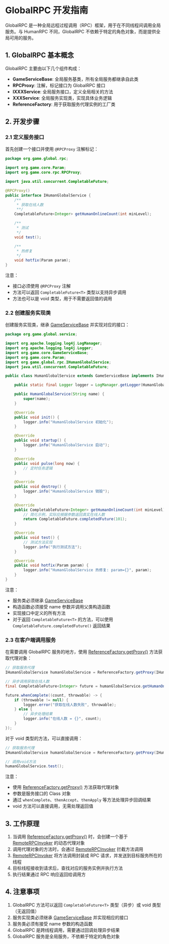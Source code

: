 # GlobalRPC 开发指南

GlobalRPC 是一种全局远程过程调用（RPC）框架，用于在不同线程间调用全局服务。与 HumanRPC 不同，GlobalRPC 不依赖于特定的角色对象，而是提供全局可用的服务。

## 1. GlobalRPC 基本概念

GlobalRPC 主要由以下几个组件构成：

- **GameServiceBase**: 全局服务基类，所有全局服务都继承自此类
- **RPCProxy**: 注解，标记接口为 GlobalRPC 接口
- **IXXXService**: 全局服务接口，定义全局相关的方法
- **XXXService**: 全局服务实现类，实现具体业务逻辑
- **ReferenceFactory**: 用于获取服务代理实例的工厂类

## 2. 开发步骤

### 2.1 定义服务接口

首先创建一个接口并使用 `@RPCProxy` 注解标记：

```java
package org.game.global.rpc;

import org.game.core.Param;
import org.game.core.rpc.RPCProxy;

import java.util.concurrent.CompletableFuture;

@RPCProxy()
public interface IHumanGlobalService {
    /**
     * 获取在线人数
     **/
    CompletableFuture<Integer> getHumanOnlineCount(int minLevel);

    /**
     * 测试
     */
    void test();

    /**
     * 热修复
     */
    void hotfix(Param param);
}
```

注意：
- 接口必须使用 `@RPCProxy` 注解
- 方法可以返回 `CompletableFuture<T>` 类型以支持异步调用
- 方法也可以是 void 类型，用于不需要返回值的调用

### 2.2 创建服务实现类

创建服务实现类，继承 [GameServiceBase](file:///D:/MyZiegler/ZRepo/github/MMORPGServer/server/zgame/src/main/java/org/game/core/GameServiceBase.java#L8-L123) 并实现对应的接口：

```java
package org.game.global.service;

import org.apache.logging.log4j.LogManager;
import org.apache.logging.log4j.Logger;
import org.game.core.GameServiceBase;
import org.game.core.Param;
import org.game.global.rpc.IHumanGlobalService;
import java.util.concurrent.CompletableFuture;

public class HumanGlobalService extends GameServiceBase implements IHumanGlobalService {

    public static final Logger logger = LogManager.getLogger(HumanGlobalService.class);

    public HumanGlobalService(String name) {
        super(name);
    }

    @Override
    public void init() {
        logger.info("HumanGlobalService 初始化");
    }

    @Override
    public void startup() {
        logger.info("HumanGlobalService 启动");
    }

    @Override
    public void pulse(long now) {
        // 定时任务逻辑
    }

    @Override
    public void destroy() {
        logger.info("HumanGlobalService 销毁");
    }

    @Override
    public CompletableFuture<Integer> getHumanOnlineCount(int minLevel) {
        // 简化示例，实际应根据参数返回真实在线人数
        return CompletableFuture.completedFuture(101);
    }

    @Override
    public void test() {
        // 测试方法实现
        logger.info("执行测试方法");
    }

    @Override
    public void hotfix(Param param) {
        logger.info("HumanGlobalService 热修复: param={}", param);
    }
}
```

注意：
- 服务类必须继承 [GameServiceBase](file:///D:/MyZiegler/ZRepo/github/MMORPGServer/server/zgame/src/main/java/org/game/core/GameServiceBase.java#L8-L123)
- 构造函数必须接受 name 参数并调用父类构造函数
- 实现接口中定义的所有方法
- 对于返回 `CompletableFuture<T>` 的方法，可以使用 `CompletableFuture.completedFuture()` 返回结果

### 2.3 在客户端调用服务

在需要调用 GlobalRPC 服务的地方，使用 [ReferenceFactory.getProxy()](file:///D:/MyZiegler/ZRepo/github/MMORPGServer/server/zgame/src/main/java/org/game/core/rpc/ReferenceFactory.java#L23-L32) 方法获取代理对象：

```java
// 获取服务代理
IHumanGlobalService humanGlobalService = ReferenceFactory.getProxy(IHumanGlobalService.class);

// 异步调用获取在线人数
final CompletableFuture<Integer> future = humanGlobalService.getHumanOnlineCount(1);

future.whenComplete((count, throwable) -> {
    if (throwable != null) {
        logger.error("获取在线人数失败", throwable);
    } else {
        // 异步处理结果
        logger.info("在线人数 = {}", count);
    }
});
```

对于 void 类型的方法，可以直接调用：

```java
// 获取服务代理
IHumanGlobalService humanGlobalService = ReferenceFactory.getProxy(IHumanGlobalService.class);

// 调用void方法
humanGlobalService.test();
```

注意：
- 使用 [ReferenceFactory.getProxy()](file:///D:/MyZiegler/ZRepo/github/MMORPGServer/server/zgame/src/main/java/org/game/core/rpc/ReferenceFactory.java#L23-L32) 方法获取代理对象
- 参数是服务接口的 Class 对象
- 通过 `whenComplete`、`thenAccept`、`thenApply` 等方法处理异步回调结果
- void 方法可以直接调用，无需处理返回值

## 3. 工作原理

1. 当调用 [ReferenceFactory.getProxy()](file:///D:/MyZiegler/ZRepo/github/MMORPGServer/server/zgame/src/main/java/org/game/core/rpc/ReferenceFactory.java#L23-L32) 时，会创建一个基于 [RemoteRPCInvoker](file:///D:/MyZiegler/ZRepo/github/MMORPGServer/server/zgame/src/main/java/org/game/core/rpc/RemoteRPCInvoker.java#L24-L185) 的动态代理对象
2. 调用代理对象的方法时，会通过 [RemoteRPCInvoker](file:///D:/MyZiegler/ZRepo/github/MMORPGServer/server/zgame/src/main/java/org/game/core/rpc/RemoteRPCInvoker.java#L24-L185) 拦截方法调用
3. [RemoteRPCInvoker](file:///D:/MyZiegler/ZRepo/github/MMORPGServer/server/zgame/src/main/java/org/game/core/rpc/RemoteRPCInvoker.java#L24-L185) 将方法调用封装成 RPC 请求，并发送到目标服务所在的线程
4. 目标线程接收到请求后，查找对应的服务实例并执行方法
5. 执行结果通过 RPC 响应返回给调用方

## 4. 注意事项

1. GlobalRPC 方法可以返回 `CompletableFuture<T>` 类型（异步）或 void 类型（无返回值）
2. 服务实现类必须继承 [GameServiceBase](file:///D:/MyZiegler/ZRepo/github/MMORPGServer/server/zgame/src/main/java/org/game/core/GameServiceBase.java#L8-L123) 并实现相应的接口
3. 服务类必须有接受 name 参数的构造函数
4. GlobalRPC 是跨线程调用，需要通过回调处理异步结果
5. GlobalRPC 服务是全局服务，不依赖于特定的角色对象